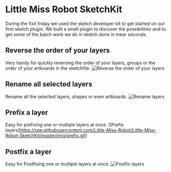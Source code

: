 # Little Miss Robot SketchKit

During the fixit friday we used the sketch developer kit to get started on our first sketch plugin. We built a small plugin to discover the possibilities and to get some of the batch work we do in sketch done in mear seconds.

## Reverse the order of your layers
Very handy for quickly reversing the order of your layers, groups or the order of your artboards in the sketchfile.
![Reverse the order of your layers](https://raw.githubusercontent.com/Little-Miss-Robot/Little-Miss-Robot-SketchKit/master/img/re-order.gif)

## Rename all selected layers
Rename all the selected layers, shapes or even artboards.
![Rename layers](https://raw.githubusercontent.com/Little-Miss-Robot/Little-Miss-Robot-SketchKit/master/img/re-name.gif)

## Prefix a layer
Easy for prefixing one or multiple layers at once.
![Prefix layers]https://raw.githubusercontent.com/Little-Miss-Robot/Little-Miss-Robot-SketchKit/master/img/prefix.gif)

## Postfix a layer
Easy for Postfixing one or multiple layers at once.
![Postfix layers](https://raw.githubusercontent.com/Little-Miss-Robot/Little-Miss-Robot-SketchKit/master/img/postfix.gif)
